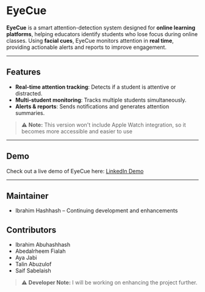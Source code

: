 # EyeCue

**EyeCue** is a smart attention-detection system designed for **online learning platforms**, helping educators identify students who lose focus during online classes. Using **facial cues**, EyeCue monitors attention in **real time**, providing actionable alerts and reports to improve engagement.

---

## Features

- **Real-time attention tracking**: Detects if a student is attentive or distracted.  
- **Multi-student monitoring**: Tracks multiple students simultaneously.  
- **Alerts & reports**: Sends notifications and generates attention summaries.
  
> ⚠️ **Note:** This version won't include Apple Watch integration, so it becomes more accessible and easier to use

---

## Demo

Check out a live demo of EyeCue here: [LinkedIn Demo](https://lnkd.in/p/gHCymSyY)

---
## Maintainer
- Ibrahim Hashhash – Continuing development and enhancements

## Contributors 
- Ibrahim Abuhashhash
- Abedalrheem Fialah
- Aya Jabi
- Talin Abuzulof
- Saif Sabelaish


> ⚠️ **Developer Note:** I will be working on enhancing the project further.   


















